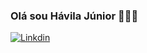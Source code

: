 ### Olá sou Hávila Júnior 👨🏾‍💻

[![Linkdin](https://img.shields.io/badge/LinkedIn-0077B5?style=for-the-badge&logo=linkedin&logoColor=white)](www.linkedin.com/in/hávila-j-30247a2b7)




 <i class="devicon-java-plain"></i>
          
          
